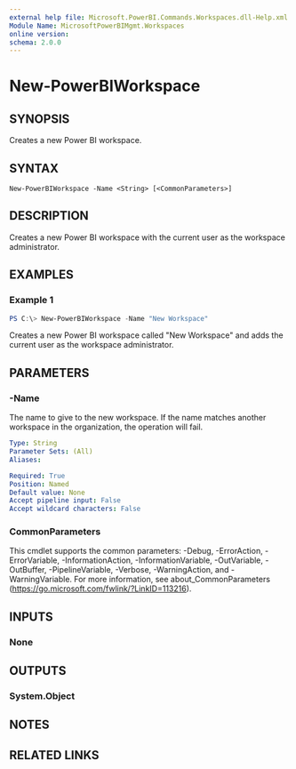 ```yaml
---
external help file: Microsoft.PowerBI.Commands.Workspaces.dll-Help.xml
Module Name: MicrosoftPowerBIMgmt.Workspaces
online version:
schema: 2.0.0
---
```


# New-PowerBIWorkspace

## SYNOPSIS
Creates a new Power BI workspace.

## SYNTAX

```
New-PowerBIWorkspace -Name <String> [<CommonParameters>]
```

## DESCRIPTION
Creates a new Power BI workspace with the current user as the workspace administrator.

## EXAMPLES

### Example 1
```powershell
PS C:\> New-PowerBIWorkspace -Name "New Workspace"
```

Creates a new Power BI workspace called "New Workspace" and adds the current user as the workspace administrator.

## PARAMETERS

### -Name
The name to give to the new workspace. If the name matches another workspace in the organization, the operation will fail.

```yaml
Type: String
Parameter Sets: (All)
Aliases:

Required: True
Position: Named
Default value: None
Accept pipeline input: False
Accept wildcard characters: False
```

### CommonParameters
This cmdlet supports the common parameters: -Debug, -ErrorAction, -ErrorVariable, -InformationAction, -InformationVariable, -OutVariable, -OutBuffer, -PipelineVariable, -Verbose, -WarningAction, and -WarningVariable. For more information, see about_CommonParameters (https://go.microsoft.com/fwlink/?LinkID=113216).

## INPUTS

### None

## OUTPUTS

### System.Object

## NOTES

## RELATED LINKS
